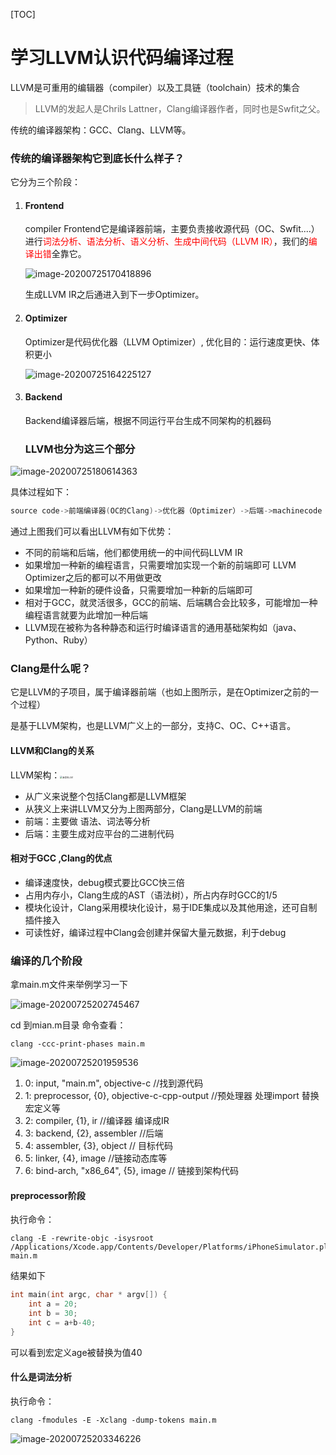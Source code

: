 [TOC]

# 学习LLVM认识代码编译过程

LLVM是可重用的编辑器（compiler）以及工具链（toolchain）技术的集合

> LLVM的发起人是Chrils Lattner，Clang编译器作者，同时也是Swfit之父。

传统的编译器架构：GCC、Clang、LLVM等。

### 传统的编译器架构它到底长什么样子？

它分为三个阶段：

1. #### Frontend

   compiler Frontend它是编译器前端，主要负责接收源代码（OC、Swfit....）进行<font color=red>词法分析、语法分析、语义分析、生成中间代码（LLVM IR）</font>，我们的<font color=red>编译出错</font>全靠它。

   ![image-20200725170418896](https://tva1.sinaimg.cn/large/007S8ZIlgy1gh3btykg6bj313i07sgpl.jpg)

   生成LLVM IR之后通进入到下一步Optimizer。

2. #### Optimizer

   Optimizer是代码优化器（LLVM Optimizer）, 优化目的：运行速度更快、体积更小

   ![image-20200725164225127](https://tva1.sinaimg.cn/large/007S8ZIlgy1gh3b79cj8cj314g0aytag.jpg)

3. #### Backend

   Backend编译器后端，根据不同运行平台生成不同架构的机器码

   ### LLVM也分为这三个部分

![image-20200725180614363](https://tva1.sinaimg.cn/large/007S8ZIlgy1gh3dml8rqaj30xc0c041w.jpg)

具体过程如下：

```c++
source code->前端编译器(OC的Clang)->优化器（Optimizer）->后端->machinecode
```

通过上图我们可以看出LLVM有如下优势：

- 不同的前端和后端，他们都使用统一的中间代码LLVM IR
- 如果增加一种新的编程语言，只需要增加实现一个新的前端即可 LLVM Optimizer之后的都可以不用做更改
- 如果增加一种新的硬件设备，只需要增加一种新的后端即可
- 相对于GCC，就灵活很多，GCC的前端、后端耦合会比较多，可能增加一种编程语言就要为此增加一种后端
- LLVM现在被称为各种静态和运行时编译语言的通用基础架构如（java、Python、Ruby）

### Clang是什么呢？

它是LLVM的子项目，属于编译器前端（也如上图所示，是在Optimizer之前的一个过程）

是基于LLVM架构，也是LLVM广义上的一部分，支持C、OC、C++语言。

#### LLVM和Clang的关系

LLVM架构：<img src="https://tva1.sinaimg.cn/large/007S8ZIlgy1gh3h85p21ij31hc0u0wh7.jpg" alt="未命名.001" style="zoom:25%;" />

- 从广义来说整个包括Clang都是LLVM框架
- 从狭义上来讲LLVM又分为上图两部分，Clang是LLVM的前端
- 前端：主要做 语法、词法等分析
- 后端：主要生成对应平台的二进制代码

#### 相对于GCC ,Clang的优点

- 编译速度快，debug模式要比GCC快三倍
- 占用内存小，Clang生成的AST（语法树），所占内存时GCC的1/5
- 模块化设计，Clang采用模块化设计，易于IDE集成以及其他用途，还可自制插件接入
- 可读性好，编译过程中Clang会创建并保留大量元数据，利于debug

### 编译的几个阶段

拿main.m文件来举例学习一下

![image-20200725202745467](https://tva1.sinaimg.cn/large/007S8ZIlgy1gh3hpmse36j30uq0amq3v.jpg)

cd 到mian.m目录 命令查看：

```shell
clang -ccc-print-phases main.m                  
```

![image-20200725201959536](https://tva1.sinaimg.cn/large/007S8ZIlgy1gh3hhn19adj312a0aedib.jpg)

1. 0: input, "main.m", objective-c   //找到源代码
2. 1: preprocessor, {0}, objective-c-cpp-output     //预处理器 处理import 替换宏定义等
3. 2: compiler, {1}, ir //编译器 编译成IR
4. 3: backend, {2}, assembler  //后端
5. 4: assembler, {3}, object // 目标代码
6. 5: linker, {4}, image    //链接动态库等
7. 6: bind-arch, "x86_64", {5}, image // 链接到架构代码

#### preprocessor阶段

执行命令：

```shell
clang -E -rewrite-objc -isysroot /Applications/Xcode.app/Contents/Developer/Platforms/iPhoneSimulator.platform/Developer/SDKs/iPhoneSimulator.sdk main.m
```

结果如下

```c
int main(int argc, char * argv[]) {
    int a = 20;
    int b = 30;
    int c = a+b-40;
}
```

可以看到宏定义age被替换为值40

#### 什么是词法分析

执行命令：

```shell
clang -fmodules -E -Xclang -dump-tokens main.m
```

![image-20200725203346226](https://tva1.sinaimg.cn/large/007S8ZIlgy1gh3hvw9v1xj319a0jadnk.jpg)
